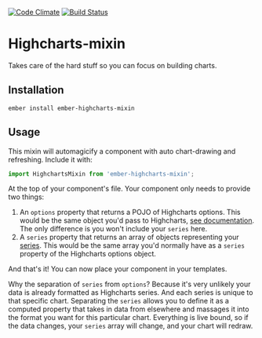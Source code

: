 [![Code Climate](https://codeclimate.com/github/seansellek/ember-highcharts-mixin/badges/gpa.svg)](https://codeclimate.com/github/seansellek/ember-highcharts-mixin)
[![Build Status](https://travis-ci.org/seansellek/ember-highcharts-mixin.svg?branch=master)](https://travis-ci.org/seansellek/ember-highcharts-mixin)
# Highcharts-mixin

Takes care of the hard stuff so you can focus on building charts.

## Installation

`ember install ember-highcharts-mixin`

## Usage

This mixin will automagicify a component with auto chart-drawing and refreshing. Include it with:

```javascript
import HighchartsMixin from 'ember-highcharts-mixin';
```

At the top of your component's file. Your component only needs to provide two things: 

1. An `options` property that returns a POJO of Highcharts options. This would be the same object you'd pass to Highcharts, [see documentation](http://www.highcharts.com/docs/getting-started/how-to-set-options). The only difference is you won't include your `series` here.
2. A `series` property that returns an array of objects representing your [series](http://api.highcharts.com/highcharts#series). This would be the same array you'd normally have as a `series` property of the Highcharts options object.

And that's it! You can now place your component in your templates. 

Why the separation of `series` from `options`? Because it's very unlikely your data is already formatted as Highcharts series. And each series is unique to that specific chart. Separating the `series` allows you to define it as a computed property that takes in data from elsewhere and massages it into the format you want for this particular chart. Everything is live bound, so if the data changes, your `series` array will change, and your chart will redraw.
